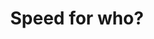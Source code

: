 ---
layout: bookmark
title: Speed for who?
tags:
  - Bookmarks
  - JavaScript
created: '2023-04-15T07:40:55.250Z'
link: https://andy-bell.co.uk/speed-for-who/
id: 557827342
excerpt: >-
  Frameworks are often touted as something like “a lightning fast development
  experience” and that’s fine I guess, but the speed is in the wrong hands. Why
  not “a lightning fa…
image: >-
  https://i0.wp.com/andy-bell.co.uk/wp-content/themes/personal-site-v1/images/social-share.png?ssl=1
---